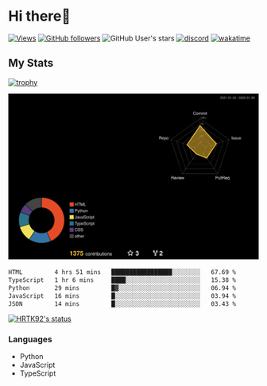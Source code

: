 # Hi there👋

[![Views](https://komarev.com/ghpvc/?username=hrtk92&label=Profile%20views&color=0e75b6&style=flat)](https://github.com/HRTK92)
[![GitHub followers](https://img.shields.io/github/followers/HRTK92?style=social)](https://github.com/HRTK92)
![GitHub User's stars](https://img.shields.io/github/stars/HRTK92?style=social)
[![discord](https://img.shields.io/badge/discord-%E3%81%AF%E3%82%89%E3%81%9F%E3%81%8F%233270-blue?style=flat-square&logo=discord)](https://discord.com/users/618332297275375636)
[![wakatime](https://wakatime.com/badge/user/a5982a45-0a0b-4188-88f9-ac9be4d26133.svg)](https://wakatime.com/@a5982a45-0a0b-4188-88f9-ac9be4d26133)

## My Stats

[![trophy](https://github-profile-trophy.vercel.app/?username=HRTK92&theme=onedark)](https://github.com/ryo-ma/github-profile-trophy)

[![profile-night-rainbow](./profile-3d-contrib/profile-night-rainbow.svg)](https://github.com/yoshi389111/github-profile-3d-contrib)

<!--START_SECTION:waka-->
```text
HTML         4 hrs 51 mins   █████████████████░░░░░░░░   67.69 % 
TypeScript   1 hr 6 mins     ████░░░░░░░░░░░░░░░░░░░░░   15.38 % 
Python       29 mins         █▓░░░░░░░░░░░░░░░░░░░░░░░   06.94 % 
JavaScript   16 mins         █░░░░░░░░░░░░░░░░░░░░░░░░   03.94 % 
JSON         14 mins         █░░░░░░░░░░░░░░░░░░░░░░░░   03.43 % 
```
<!--END_SECTION:waka-->

[![HRTK92's status](https://github-readme-stats.vercel.app/api?username=hrtk92&show_icons=true&theme=tokyonight&locale=en)](https://github.com/HRTK92)

### Languages

- Python
- JavaScript
- TypeScript
